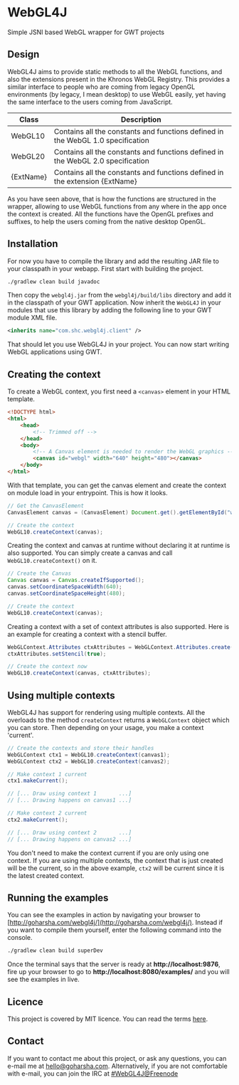 # WebGL4J

Simple JSNI based WebGL wrapper for GWT projects

## Design

WebGL4J aims to provide static methods to all the WebGL functions, and also the extensions present in the Khronos WebGL Registry. This provides a similar interface to people who are coming from legacy OpenGL environments (by legacy, I mean desktop) to use WebGL easily, yet having the same interface to the users coming from JavaScript.

| Class     | Description                                                                     |
|-----------|---------------------------------------------------------------------------------|
| WebGL10   | Contains all the constants and functions defined in the WebGL 1.0 specification |
| WebGL20   | Contains all the constants and functions defined in the WebGL 2.0 specification |
| {ExtName} | Contains all the constants and functions defined in the extension {ExtName}     |

As you have seen above, that is how the functions are structured in the wrapper, allowing to use WebGL functions from any where in the app once the context is created. All the functions have the OpenGL prefixes and suffixes, to help the users coming from the native desktop OpenGL.

## Installation

For now you have to compile the library and add the resulting JAR file to your classpath in your webapp. First start with building the project.

```bash
./gradlew clean build javadoc
```

Then copy the `webgl4j.jar` from the `webgl4j/build/libs` directory and add it in the classpath of your GWT application. Now inherit the `WebGL4J` in your modules that use this library by adding the following line to your GWT module XML file.

```xml
<inherits name="com.shc.webgl4j.client" />
```

That should let you use WebGL4J in your project. You can now start writing WebGL applications using GWT.

## Creating the context

To create a WebGL context, you first need a `<canvas>` element in your HTML template.

```html
<!DOCTYPE html>
<html>
    <head>
        <!-- Trimmed off -->
    </head>
    <body>
        <!-- A Canvas element is needed to render the WebGL graphics -->
        <canvas id="webgl" width="640" height="480"></canvas>
    </body>
</html>
```

With that template, you can get the canvas element and create the context on module load in your entrypoint. This is how it looks.

```java
// Get the CanvasElement
CanvasElement canvas = (CanvasElement) Document.get().getElementById("webgl");

// Create the context
WebGL10.createContext(canvas);
```

Creating the context and canvas at runtime without declaring it at runtime is also supported. You can simply create a canvas and call `WebGL10.createContext()` on it.

```java
// Create the Canvas
Canvas canvas = Canvas.createIfSupported();
canvas.setCoordinateSpaceWidth(640);
canvas.setCoordinateSpaceHeight(480);

// Create the context
WebGL10.createContext(canvas);
```

Creating a context with a set of context attributes is also supported. Here is an example for creating a context with a stencil buffer.

```java
WebGLContext.Attributes ctxAttributes = WebGLContext.Attributes.create();
ctxAttributes.setStencil(true);

// Create the context now
WebGL10.createContext(canvas, ctxAttributes);
```

## Using multiple contexts

WebGL4J has support for rendering using multiple contexts. All the overloads to the method `createContext` returns a `WebGLContext` object which you can store. Then depending on your usage, you make a context 'current'.

```java
// Create the contexts and store their handles
WebGLContext ctx1 = WebGL10.createContext(canvas1);
WebGLContext ctx2 = WebGL10.createContext(canvas2);

// Make context 1 current
ctx1.makeCurrent();

// [... Draw using context 1       ...]
// [... Drawing happens on canvas1 ...]

// Make context 2 current
ctx2.makeCurrent();

// [... Draw using context 2       ...]
// [... Drawing happens on canvas2 ...]
```

You don't need to make the context current if you are only using one context. If you are using multiple contexts, the context that is just created will be the current, so in the above example, `ctx2` will be current since it is the latest created context.

## Running the examples

You can see the examples in action by navigating your browser to [http://goharsha.com/webgl4j/](http://goharsha.com/webgl4j/). Instead if you want to compile them yourself, enter the following command into the console.

```bash
./gradlew clean build superDev
```

Once the terminal says that the server is ready at **http://localhost:9876**, fire up your browser to go to **http://localhost:8080/examples/** and you will see the examples in live.

## Licence

This project is covered by MIT licence. You can read the terms [here](http://opensource.org/licenses/MIT).

## Contact

If you want to contact me about this project, or ask any questions, you can e-mail me at [hello@goharsha.com](mailto://hello@goharsha.com). Alternatively, if you are not comfortable with e-mail, you can join the IRC at [#WebGL4J@Freenode](https://kiwiirc.com/client/irc.freenode.net/#WebGL4J)